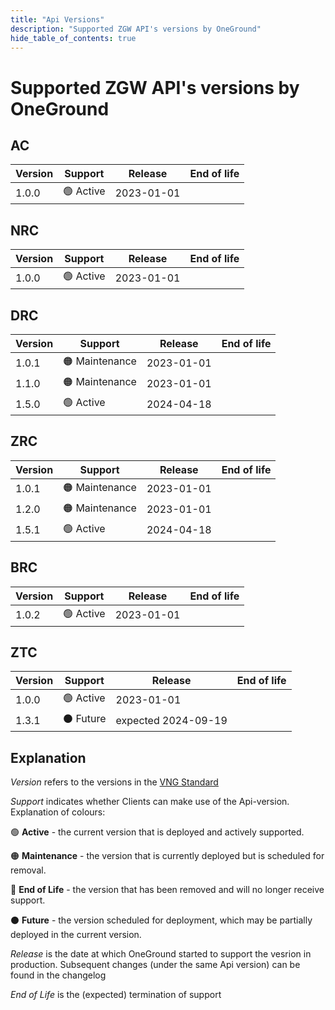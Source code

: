 ```yaml
---
title: "Api Versions"
description: "Supported ZGW API's versions by OneGround"
hide_table_of_contents: true
---
```


# Supported ZGW API's versions by OneGround

## AC

| **Version** | **Support** | **Release** | **End of life** |
| ----------- | ----------- | ----------- | --------------- |
| 1.0.0       | 🟢 Active   | 2023-01-01  |                 |

## NRC

| **Version** | **Support** | **Release** | **End of life** |
| ----------- | ----------- | ----------- | --------------- |
| 1.0.0       | 🟢 Active   | 2023-01-01  |                 |

## DRC

| **Version** | **Support**    | **Release** | **End of life** |
| ----------- | -------------- | ----------- | --------------- |
| 1.0.1       | 🟠 Maintenance | 2023-01-01  |                 |
| 1.1.0       | 🟠 Maintenance | 2023-01-01  |                 |
| 1.5.0       | 🟢 Active      | 2024-04-18  |                 |

## ZRC

| **Version** | **Support**    | **Release** | **End of life** |
| ----------- | -------------- | ----------- | --------------- |
| 1.0.1       | 🟠 Maintenance | 2023-01-01  |                 |
| 1.2.0       | 🟠 Maintenance | 2023-01-01  |                 |
| 1.5.1       | 🟢 Active      | 2024-04-18  |                 |

## BRC

| **Version** | **Support** | **Release** | **End of life** |
| ----------- | ----------- | ----------- | --------------- |
| 1.0.2       | 🟢 Active   | 2023-01-01  |                 |

## ZTC

| **Version** | **Support** | **Release**         | **End of life** |
| ----------- | ----------- | ------------------- | --------------- |
| 1.0.0       | 🟢 Active   | 2023-01-01          |                 |
| 1.3.1       | ⚫ Future   | expected 2024-09-19 |                 |

## Explanation

<em>Version</em> refers to the versions in the [VNG Standard](https://vng-realisatie.github.io/gemma-zaken/standaard/)

<em>Support</em> indicates whether Clients can make use of the Api-version. Explanation of colours:

🟢 **Active** - the current version that is deployed and actively supported.

🟠 **Maintenance** - the version that is currently deployed but is scheduled for removal.

🔴 **End of Life** - the version that has been removed and will no longer receive support.

⚫ **Future** - the version scheduled for deployment, which may be partially deployed in the current version.

<em>Release</em> is the date at which OneGround started to support the vesrion in production. Subsequent changes (under the same Api version) can be found in the changelog

<em>End of Life</em> is the (expected) termination of support
